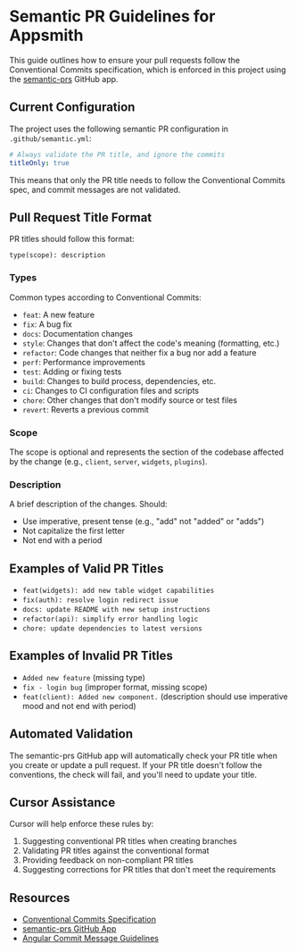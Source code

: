 # Semantic PR Guidelines for Appsmith

This guide outlines how to ensure your pull requests follow the Conventional Commits specification, which is enforced in this project using the [semantic-prs](https://github.com/Ezard/semantic-prs) GitHub app.

## Current Configuration

The project uses the following semantic PR configuration in `.github/semantic.yml`:

```yaml
# Always validate the PR title, and ignore the commits
titleOnly: true
```

This means that only the PR title needs to follow the Conventional Commits spec, and commit messages are not validated.

## Pull Request Title Format

PR titles should follow this format:

```
type(scope): description
```

### Types

Common types according to Conventional Commits:

- `feat`: A new feature
- `fix`: A bug fix
- `docs`: Documentation changes
- `style`: Changes that don't affect the code's meaning (formatting, etc.)
- `refactor`: Code changes that neither fix a bug nor add a feature
- `perf`: Performance improvements
- `test`: Adding or fixing tests
- `build`: Changes to build process, dependencies, etc.
- `ci`: Changes to CI configuration files and scripts
- `chore`: Other changes that don't modify source or test files
- `revert`: Reverts a previous commit

### Scope

The scope is optional and represents the section of the codebase affected by the change (e.g., `client`, `server`, `widgets`, `plugins`).

### Description

A brief description of the changes. Should:
- Use imperative, present tense (e.g., "add" not "added" or "adds")
- Not capitalize the first letter
- Not end with a period

## Examples of Valid PR Titles

- `feat(widgets): add new table widget capabilities`
- `fix(auth): resolve login redirect issue`
- `docs: update README with new setup instructions`
- `refactor(api): simplify error handling logic`
- `chore: update dependencies to latest versions`

## Examples of Invalid PR Titles

- `Added new feature` (missing type)
- `fix - login bug` (improper format, missing scope)
- `feat(client): Added new component.` (description should use imperative mood and not end with period)

## Automated Validation

The semantic-prs GitHub app will automatically check your PR title when you create or update a pull request. If your PR title doesn't follow the conventions, the check will fail, and you'll need to update your title.

## Cursor Assistance

Cursor will help enforce these rules by:

1. Suggesting conventional PR titles when creating branches
2. Validating PR titles against the conventional format
3. Providing feedback on non-compliant PR titles
4. Suggesting corrections for PR titles that don't meet the requirements

## Resources

- [Conventional Commits Specification](https://www.conventionalcommits.org/)
- [semantic-prs GitHub App](https://github.com/Ezard/semantic-prs)
- [Angular Commit Message Guidelines](https://github.com/angular/angular/blob/main/CONTRIBUTING.md#commit) 
